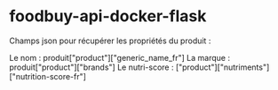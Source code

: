# foodbuy-api-docker-flask

Champs json pour récupérer les propriétés du produit :

Le nom : produit["product"]["generic_name_fr"]
La marque : produit["product"]["brands"]
Le nutri-score : ["product"]["nutriments"]["nutrition-score-fr"]
